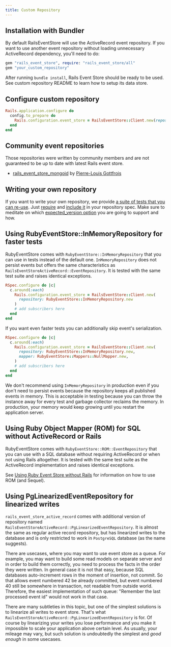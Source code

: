 ```yaml
---
title: Custom Repository
---
```


## Installation with Bundler

By default RailsEventStore will use the ActiveRecord event repository. If you want to use another event repository without loading unnecessary ActiveRecord dependency, you'll need to do:

```ruby
gem "rails_event_store", require: "rails_event_store/all"
gem "your_custom_repository"
```

After running `bundle install`, Rails Event Store should be ready to be used.
See custom repository README to learn how to setup its data store.

## Configure custom repository

```ruby
Rails.application.configure do
  config.to_prepare do
    Rails.configuration.event_store = RailsEventStore::Client.new(repository: YourCustomRepository.new)
  end
end
```

## Community event repositories

Those repositories were written by community members and are not guaranteed to be up to date with latest Rails event store.

- [rails_event_store_mongoid](https://github.com/gottfrois/rails_event_store_mongoid) by [Pierre-Louis Gottfrois](https://github.com/gottfrois)

## Writing your own repository

If you want to write your own repository, we provide [a suite of tests that you can re-use](https://github.com/RailsEventStore/rails_event_store/blob/master/ruby_event_store/lib/ruby_event_store/spec/event_repository_lint.rb). Just [require](https://github.com/RailsEventStore/rails_event_store/blob/a6ffb8a535373023296222bbbb5dd6ee131a6792/rails_event_store_active_record/spec/event_repository_spec.rb#L3) and [include it](https://github.com/RailsEventStore/rails_event_store/blob/a6ffb8a535373023296222bbbb5dd6ee131a6792/rails_event_store_active_record/spec/event_repository_spec.rb#L26) in your repository spec. Make sure to meditate on which [expected_version option](/docs/v2/expected_version//) you are going to support and how.

## Using RubyEventStore::InMemoryRepository for faster tests

RubyEventStore comes with `RubyEventStore::InMemoryRepository` that you can use in tests instead of the default one. `InMemoryRepository` does not persist events but offers the same characteristics as `RailsEventStoreActiveRecord::EventRepository`. It is tested with the same test suite and raises identical exceptions.

```ruby
RSpec.configure do |c|
  c.around(:each)
    Rails.configuration.event_store = RailsEventStore::Client.new(
      repository: RubyEventStore::InMemoryRepository.new
    )
    # add subscribers here
  end
end
```

If you want even faster tests you can additionally skip event's serialization.

```ruby
RSpec.configure do |c|
  c.around(:each)
    Rails.configuration.event_store = RailsEventStore::Client.new(
      repository: RubyEventStore::InMemoryRepository.new,
      mapper: RubyEventStore::Mappers::NullMapper.new,
    )
    # add subscribers here
  end
end
```

We don't recommend using `InMemoryRepository` in production even if you don't need to persist events because the repository keeps all published events in memory. This is acceptable in testing because you can throw the instance away for every test and garbage collector reclaims the memory. In production, your memory would keep growing until you restart the application server.

## Using Ruby Object Mapper (ROM) for SQL without ActiveRecord or Rails

RubyEventStore comes with `RubyEventStore::ROM::EventRepository` that you can use with a SQL database without requiring ActiveRecord or when not using Rails altogether. It is tested with the same test suite as the ActiveRecord implementation and raises identical exceptions.

See [Using Ruby Event Store without Rails](https://railseventstore.org/docs/v2/without_rails//) for information on how to use ROM (and Sequel).

## Using PgLinearizedEventRepository for linearized writes

`rails_event_store_active_record` comes with additional version of repository named `RailsEventStoreActiveRecord::PgLinearizedEventRepository`.
It is almost the same as regular active record repository, but has linearized writes to the database and is only restricted to work in `PostgreSQL` database (as the name suggests).

There are usecases, where you may want to use event store as a queue. For example, you may want to build some read models on separate server and in order to build them correctly, you need to process the facts in the order they were written. In general case it is not that easy, because SQL databases auto-increment rows in the moment of insertion, not commit. So that allows event numbered 42 be already committed, but event numbered 40 still be somewhere in transaction, not readable from outside world. Therefore, the easiest implementation of such queue: "Remember the last processed event id" would not work in that case.

There are many subtleties in this topic, but one of the simplest solutions is to linearize all writes to event store. That's what `RailsEventStoreActiveRecord::PgLinearizedEventRepository` is for. Of course by linearizing your writes you lose performance and you make it impossible to scale your application above certain level. As usually, your mileage may vary, but such solution is undoubtedly the simplest and _good enough_ in some usecases.
